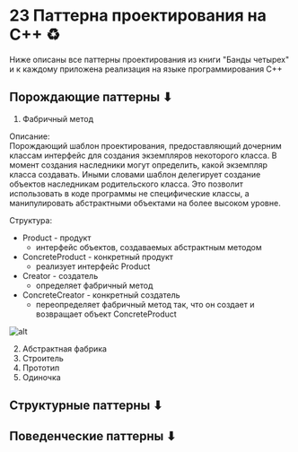 # 23 Паттерна проектирования на С++ ♻

Ниже описаны все паттерны проектирования из книги "Банды четырех" и к каждому приложена реализация на языке программирования С++

## Порождающие паттерны ⬇

1. Фабричный метод  

Описание:  
Порождающий шаблон проектирования, предоставляющий дочерним  классам интерфейс для создания экземпляров некоторого класса. В момент создания наследники могут определить, какой экземпляр класса создавать. Иными словами шаблон делегирует создание объектов наследникам родительского класса. Это позволит использовать в коде программы не специфические классы, а манипулировать абстрактными объектами на более высоком уровне.
  
Структура:  
- Product - продукт
  - интерфейс объектов, создаваемых абстрактным методом
- ConcreteProduct - конкретный продукт
  - реализует интерфейс Product
- Creator - создатель
  - определяет фабричный метод
- ConcreteCreator - конкретный создатель
  - переопределяет фабричный метод так, что он создает и возвращает объект ConcreteProduct
  
![alt](https://upload.wikimedia.org/wikipedia/ru/f/f0/FactoryMethodPattern.png)

2. Абстрактная фабрика  
3. Строитель  
4. Прототип  
5. Одиночка  

## Структурные паттерны ⬇

## Поведенческие паттерны ⬇

